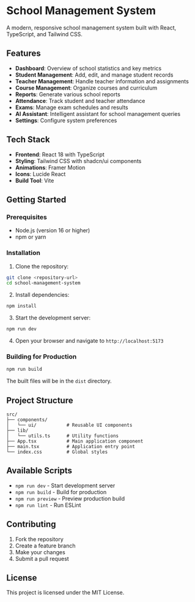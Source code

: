 # School Management System

A modern, responsive school management system built with React, TypeScript, and Tailwind CSS.

## Features

- **Dashboard**: Overview of school statistics and key metrics
- **Student Management**: Add, edit, and manage student records
- **Teacher Management**: Handle teacher information and assignments
- **Course Management**: Organize courses and curriculum
- **Reports**: Generate various school reports
- **Attendance**: Track student and teacher attendance
- **Exams**: Manage exam schedules and results
- **AI Assistant**: Intelligent assistant for school management queries
- **Settings**: Configure system preferences

## Tech Stack

- **Frontend**: React 18 with TypeScript
- **Styling**: Tailwind CSS with shadcn/ui components
- **Animations**: Framer Motion
- **Icons**: Lucide React
- **Build Tool**: Vite

## Getting Started

### Prerequisites

- Node.js (version 16 or higher)
- npm or yarn

### Installation

1. Clone the repository:
```bash
git clone <repository-url>
cd school-management-system
```

2. Install dependencies:
```bash
npm install
```

3. Start the development server:
```bash
npm run dev
```

4. Open your browser and navigate to `http://localhost:5173`

### Building for Production

```bash
npm run build
```

The built files will be in the `dist` directory.

## Project Structure

```
src/
├── components/
│   └── ui/           # Reusable UI components
├── lib/
│   └── utils.ts      # Utility functions
├── App.tsx           # Main application component
├── main.tsx          # Application entry point
└── index.css         # Global styles
```

## Available Scripts

- `npm run dev` - Start development server
- `npm run build` - Build for production
- `npm run preview` - Preview production build
- `npm run lint` - Run ESLint

## Contributing

1. Fork the repository
2. Create a feature branch
3. Make your changes
4. Submit a pull request

## License

This project is licensed under the MIT License.
